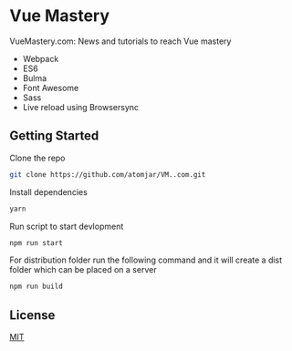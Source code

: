 # Vue Mastery

VueMastery.com: News and tutorials to reach Vue mastery

- Webpack
- ES6
- Bulma
- Font Awesome
- Sass
- Live reload using Browsersync

## Getting Started

Clone the repo
```sh
git clone https://github.com/atomjar/VM..com.git
```

Install dependencies
```sh
yarn
```

Run script to start devlopment
```sh
npm run start
```

For distribution folder run the following command and it will create a dist folder which can be placed on a server
```sh
npm run build
```

## License
[MIT](LICENSE)
